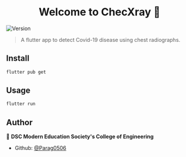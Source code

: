 <h1 align="center">Welcome to ChecXray 👋</h1>
<p>
  <img alt="Version" src="https://img.shields.io/badge/version-1.0.0-blue.svg?cacheSeconds=2592000" />
</p>

> A flutter app to detect Covid-19 disease using chest radiographs.

## Install

```sh
flutter pub get
```

## Usage

```sh
flutter run
```

## Author

👤 **DSC Modern Education Society's College of Engineering**

* Github: [@Parag0506](https://github.com/Parag0506)